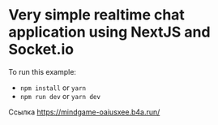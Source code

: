 # Very simple realtime chat application using NextJS and Socket.io

To run this example:

- `npm install` or `yarn`
- `npm run dev` or `yarn dev`

Ссылка https://mindgame-oaiusxee.b4a.run/
